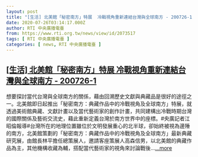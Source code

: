```yaml
---
layout: post
title: "[生活] 北美館「秘密南方」特展  冷戰視角重新連結台灣與全球南方 - 200726-1"
date: 2020-07-26T03:14:17.000Z
author: RTI 中央廣播電臺
from: https://www.rti.org.tw/news/view/id/2073517
tags: [ RTI 中央廣播電臺 ]
categories: [ news, RTI 中央廣播電臺 ]
---
```

<!--1595733257000-->
[[生活] 北美館「秘密南方」特展  冷戰視角重新連結台灣與全球南方 - 200726-1](https://www.rti.org.tw/news/view/id/2073517)
------

<div>
想要探討當代台灣與全球南方的關係，藉由回溯歷史文獻與典藏品是很好的途徑之一。北美館即日起推出「秘密南方：典藏作品中的冷戰視角及全球南方」特展，就透過美術館典藏、文獻計畫以及當代藝術家的創作計畫，共同建構出冷戰時期台灣的國際關係及藝術交流史，藉此重新定義台灣於南方世界中的座標。#央廣記者江昭倫報導#台灣所在的地理位置雖位於文明發展重心的北半球，卻始終被視為邊陲的南方，北美館策劃的「秘密南方：典藏作品中的冷戰視角及全球南方」最新典藏研究展，由館長林平擔任總策展人，邀請客座策展人高森信男，以北美館的典藏作品為主，其他機構收藏為輔，搭配當代藝術家的視角來討論戰後...<a target="_blank" href="https://www.rti.org.tw/news/view/id/2073517">...more</a>
</div>
